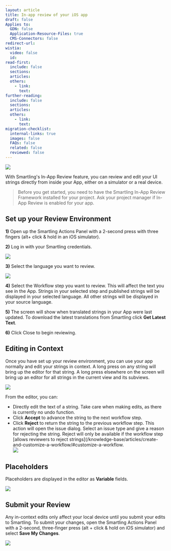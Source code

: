 ```yaml
---
layout: article
title: In-app review of your iOS app
draft: false
Applies to:
  GDN: false
  Application-Resource-Files: true
  CMS-Connectors: false
redirect-url:
wistia:
  video: false
  id:
read-first:
  include: false
  sections:
  articles:
  others:
    - link:
      text:
further-reading:
  include: false
  sections:
  articles:
  others:
    - link:
      text:
migration-checklist:
  internal-links: true
  images: false
  FAQs: false
  related: false
  reviewed: false
---
```



![](/uploads/versions/localized-app-png---x----377-696x---.png)

With Smartling's In-App Review feature, you can review and edit your UI strings directly from inside your App, either on a simulator or a real device.

> Before you get started, you need to have the Smartling In-App Review Framework installed for your project. Ask your project manager if In-App Review is enabled for your app.

## Set up your Review Environment

**1)** Open up the Smartling Actions Panel with a 2-second press with three fingers (alt+ click & hold in an iOS simulator).

**2)** Log in with your Smartling credentials.

![](/uploads/versions/login-to-smartling-png---x----367-698x---.png)

**3)** Select the language you want to review.

![](/uploads/versions/main-menu-png---x----377-695x---.png)

**4)** Select the Workflow step you want to review. This will affect the text you see in the App. Strings in your selected step and published strings will be displayed in your selected language. All other strings will be displayed in your source language.

**5)** The screen will show when translated strings in your App were last updated. To download the latest translations from Smartling click **Get Latest Text**.

**6)** Click Close to begin reviewing.

## Editing in Context

Once you have set up your review environment, you can use your app normally and edit your strings in context. A long press on any string will bring up the editor for that string. A long press elsewhere on the screen will bring up an editor for all strings in the current view and its subviews.

![](/uploads/versions/translation-editor-png---x----387-699x---.png)

From the editor, you can:

* Directly edit the text of a string. Take care when making edits, as there is currently no undo function.
* Click **Accept** to advance the string to the next workflow step.
* Click **Reject** to return the string to the previous workflow step. This action will open the issue dialog. Select an issue type and give a reason for rejecting the string. Reject will only be available if the workflow step [allows reviewers to reject strings](/knowledge-base/articles/create-and-customize-a-workflow/#customize-a-workflow.
  <br>![](/uploads/versions/raising-an-issue-png---x----382-704x---.png)

## Placeholders

Placeholders are displayed in the editor as **Variable** fields.

![](/uploads/versions/placeholders-png---x----369-243x---.png)

## Submit your Review

Any in-context edits only affect your local device until you submit your edits to Smartling. To submit your changes, open the Smartling Actions Panel with a 2-second, three-finger press (alt + click & hold on iOS simulator) and select **Save My Changes**.

![](/uploads/versions/main-menu-png-1---x----382-705x---.png)